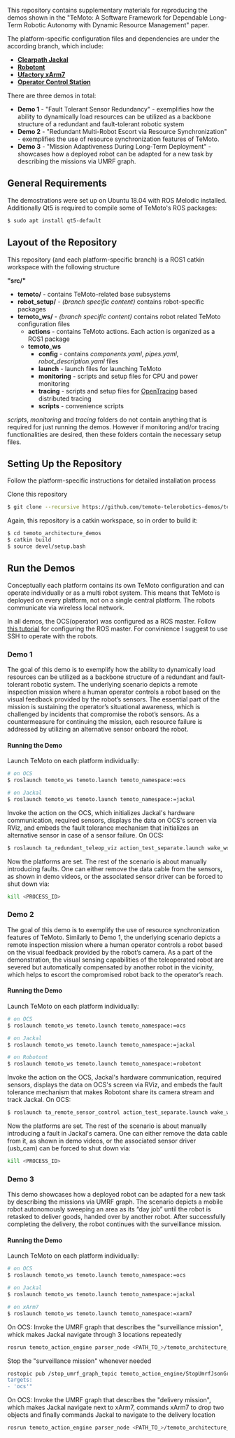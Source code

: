 This repository contains supplementary materials for reproducing the demos shown in the "TeMoto: A Software Framework for Dependable Long-Term Robotic Autonomy with Dynamic Resource Management" paper.

The platform-specific configuration files and dependencies are under the according branch, which include:
 * [**Clearpath Jackal**](https://github.com/temoto-telerobotics-demos/temoto_architecture_demos/tree/robot-jackal)
 * [**Robotont**](https://github.com/temoto-telerobotics-demos/temoto_architecture_demos/tree/robot-clearbot)
 * [**Ufactory xArm7**](https://github.com/temoto-telerobotics-demos/temoto_architecture_demos/tree/robot-xarm7)
 * [**Operator Control Station**](https://github.com/temoto-telerobotics-demos/temoto_architecture_demos/tree/operator)

There are three demos in total:
 * **Demo 1** - "Fault Tolerant Sensor Redundancy" - exemplifies how the ability to dynamically load resources can be utilized as a backbone structure of a redundant and fault-tolerant robotic system
 * **Demo 2** - "Redundant Multi-Robot Escort via Resource Synchronization" - exemplifies the use of resource synchronization features of TeMoto.
 * **Demo 3** - "Mission Adaptiveness During Long-Term Deployment" - showcases how a deployed robot can be adapted for a new task by describing the missions via UMRF graph.

## General Requirements
The demostrations were set up on Ubuntu 18.04 with ROS Melodic installed.
Additionally Qt5 is required to compile some of TeMoto's ROS packages:

``` bash
$ sudo apt install qt5-default
``` 

## Layout of the Repository
This repository (and each platform-specific branch) is a ROS1 catkin workspace with the following structure

**"src/"**
* **temoto/** - contains TeMoto-related base subsystems
* **robot_setup/** - *(branch specific content)* contains robot-specific packages
* **temoto_ws/** - *(branch specific content)* contains robot related TeMoto configuration files
   * **actions** - contains TeMoto actions. Each action is organized as a ROS1 package
   * **temoto_ws**
     * **config** - contains *components.yaml*, *pipes.yaml*, *robot_description.yaml* files 
     * **launch** - launch files for launching TeMoto
     * **monitoring** - scripts and setup files for CPU and power monitoring
     * **tracing** - scripts and setup files for [OpenTracing](https://opentracing.io/) based distributed tracing
     * **scripts** - convenience scripts

*scripts*, *monitoring* and *tracing* folders do not contain anything that is required for just running the demos.
However if monitoring and/or tracing functionalities are desired, then these folders contain the necessary setup files.

## Setting Up the Repository
Follow the platform-specific instructions for detailed installation process

Clone this repository
``` bash
$ git clone --recursive https://github.com/temoto-telerobotics-demos/temoto_architecture_demos
```

Again, this repository is a catkin workspace, so in order to build it:
``` bash
$ cd temoto_architecture_demos
$ catkin build
$ source devel/setup.bash
```

## Run the Demos
Conceptually each platform contains its own TeMoto configuration and can operate individually or as a multi robot system.
This means that TeMoto is deployed on every platform, not on a single central platform. The robots communicate via
wireless local network.

In all demos, the OCS(operator) was configured as a ROS master. Follow [this tutorial](https://github.com/ut-ims-robotics/tutorials/wiki/Running-ROS-over-multiple-computers) for configuring the ROS master. For convinience I suggest to use SSH to operate with the robots.

### Demo 1
The goal of this demo is to exemplify how the ability to dynamically load resources can be utilized as a backbone structure of a redundant and fault-tolerant robotic system. The underlying scenario depicts a remote inspection mission where a human operator controls a robot based on the visual feedback provided by the robot’s sensors. The essential part of the mission is sustaining the operator’s situational awareness, which is challenged by incidents that compromise the robot’s sensors. As a countermeasure for continuing the mission, each resource failure is addressed by utilizing an alternative sensor onboard the robot.

#### Running the Demo
Launch TeMoto on each platform individually:
``` bash
# on OCS
$ roslaunch temoto_ws temoto.launch temoto_namespace:=ocs

# on Jackal
$ roslaunch temoto_ws temoto.launch temoto_namespace:=jackal
```

Invoke the action on the OCS, which initializes Jackal's hardware communication, required sensors, displays the data on OCS's screen via RViz,
and embeds the fault tolerance mechanism that initializes an alternative sensor in case of a sensor failure.
On OCS:
``` bash
$ roslaunch ta_redundant_teleop_viz action_test_separate.launch wake_word:=ocs
```

Now the platforms are set. The rest of the scenario is about manually introducing faults. One can either remove the data
cable from the sensors, as shown in demo videos, or the associated sensor driver can be forced to shut down via:
``` bash
kill <PROCESS_ID>
```

### Demo 2
The goal of this demo is to exemplify the use of resource synchronization features of TeMoto. Similarly to Demo 1, the underlying scenario depicts a remote inspection mission where a human operator controls a robot based on the visual feedback provided by the robot’s camera. As a part of the demonstration, the visual sensing capabilities of the teleoperated robot are severed but automatically compensated by another robot in the vicinity, which helps to escort the compromised robot back to the operator’s reach.

#### Running the Demo
Launch TeMoto on each platform individually:
``` bash
# on OCS
$ roslaunch temoto_ws temoto.launch temoto_namespace:=ocs

# on Jackal
$ roslaunch temoto_ws temoto.launch temoto_namespace:=jackal

# on Robotont
$ roslaunch temoto_ws temoto.launch temoto_namespace:=robotont
```

Invoke the action on the OCS, Jackal's hardware communication, required sensors, displays the data on OCS's screen via RViz, 
and embeds the fault tolerance mechanism that makes Robotont share its camera stream and track Jackal.
On OCS:
``` bash
$ roslaunch ta_remote_sensor_control action_test_separate.launch wake_word:=ocs
```

Now the platforms are set. The rest of the scenario is about manually introducing a fault in Jackal's camera. One can either remove the data
cable from it, as shown in demo videos, or the associated sensor driver (usb_cam) can be forced to shut down via:
``` bash
kill <PROCESS_ID>
```

### Demo 3
This demo showcases how a deployed robot can be adapted for a new task by describing the missions via UMRF graph. The scenario depicts a mobile robot autonomously sweeping an area as its “day job” until the robot is retasked to deliver goods, handed over by another robot. After successfully completing the delivery, the robot  continues with the surveillance mission.

#### Running the Demo
Launch TeMoto on each platform individually:
``` bash
# on OCS
$ roslaunch temoto_ws temoto.launch temoto_namespace:=ocs

# on Jackal
$ roslaunch temoto_ws temoto.launch temoto_namespace:=jackal

# on xArm7
$ roslaunch temoto_ws temoto.launch temoto_namespace:=xarm7
```

On OCS: Invoke the UMRF graph that describes the "surveillance mission", whick makes Jackal navigate through 3 locations repeatedly
``` bash
rosrun temoto_action_engine parser_node <PATH_TO_>/temoto_architecture_demos/src/temoto_ws/umrf_graphs/demo3_surveillance_mission.umrfg.json ocs
```

Stop the "surveillance mission" whenever needed
``` bash
rostopic pub /stop_umrf_graph_topic temoto_action_engine/StopUmrfJsonGraph "graph_name: 'demo3_surveillance_mission'
targets:
- 'ocs'"
```

On OCS: Invoke the UMRF graph that describes the "delivery mission", which makes Jackal navigate next to xArm7, commands
xArm7 to drop two objects and finally commands Jackal to navigate to the delivery location 
``` bash
rosrun temoto_action_engine parser_node <PATH_TO_>/temoto_architecture_demos/src/temoto_ws/umrf_graphs/demo3_transportation_mission.umrfg.json ocs
```